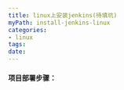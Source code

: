 ```yaml
---
title: linux上安装jenkins(待填坑)
myPath: install-jenkins-linux
categories:
- linux
tags:
date:
---
```


#### 项目部署步骤：



